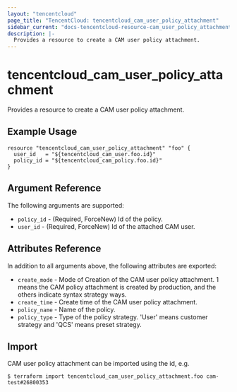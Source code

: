 ```yaml
---
layout: "tencentcloud"
page_title: "TencentCloud: tencentcloud_cam_user_policy_attachment"
sidebar_current: "docs-tencentcloud-resource-cam_user_policy_attachment"
description: |-
  Provides a resource to create a CAM user policy attachment.
---
```


# tencentcloud_cam_user_policy_attachment

Provides a resource to create a CAM user policy attachment.

## Example Usage

```hcl
resource "tencentcloud_cam_user_policy_attachment" "foo" {
  user_id   = "${tencentcloud_cam_user.foo.id}"
  policy_id = "${tencentcloud_cam_policy.foo.id}"
}
```

## Argument Reference

The following arguments are supported:

* `policy_id` - (Required, ForceNew) Id of the policy.
* `user_id` - (Required, ForceNew) Id of the attached CAM user.

## Attributes Reference

In addition to all arguments above, the following attributes are exported:

* `create_mode` - Mode of Creation of the CAM user policy attachment. 1 means the CAM policy attachment is created by production, and the others indicate syntax strategy ways.
* `create_time` - Create time of the CAM user policy attachment.
* `policy_name` - Name of the policy.
* `policy_type` - Type of the policy strategy. 'User' means customer strategy and 'QCS' means preset strategy.


## Import

CAM user policy attachment can be imported using the id, e.g.

```
$ terraform import tencentcloud_cam_user_policy_attachment.foo cam-test#26800353
```

